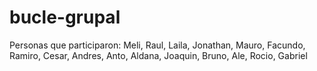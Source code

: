 # bucle-grupal
Personas que participaron: Meli, Raul, Laila, Jonathan, Mauro, Facundo, Ramiro, Cesar, Andres, Anto, Aldana, Joaquin, Bruno, Ale, Rocio, Gabriel
